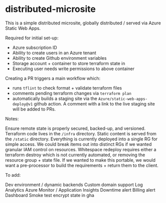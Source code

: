 # distributed-microsite

This is a simple distributed microsite, globally distributed / served via Azure Static Web Apps. 

Required for initial set-up:
- Azure subscription ID
- Ability to create users in an Azure tenant
- Ability to create Github environment variables
- Storage account + container to store terraform state in
- Executing user needs write permissions to above container


Creating a PR triggers a main workflow which:
- runs `tflint` to check format + validate terraform files
- comments pending terraform changes via `terraform plan`
- automatically builds a staging site via the `Azure/static-web-apps-deploy@v1` github action. A comment with a link to the live staging site will be added to PRs.

Notes:

Ensure remote state is properly secured, backed-up, and versioned.
Terraform code lives in the `/infra` directory. Static content is served from the `/static` directory.
Everything is currently deployed into a single RG for simple access. We could break items out into distinct RGs if we wanted granular IAM control on resources.
Whitespace redeploy requires either a terraform destroy which is not currently automated, or removing the resource group + state file.
If we wanted to make this portable, we would want a pre-processor to build the requirements + return them to the client.

To add:

Dev environment / dynamic backends
Custom domain support
Log Analytics
Azure Monitor / Application Insights
Downtime alert
Billing alert
Dashboard
Smoke test
encrypt state in gha